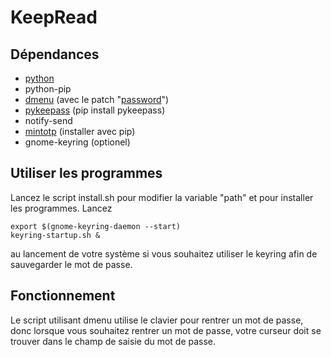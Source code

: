 # KeepRead
## Dépendances
 - [python](https://python.org)
 - python-pip
 - [dmenu](https://tools.suckless.org/dmenu/) (avec le patch "[password](https://tools.suckless.org/dmenu/patches/password/)")
 - [pykeepass](https://github.com/libkeepass/pykeepass) (pip install pykeepass)
 - notify-send
 - [mintotp](https://github.com/susam/mintotp) (installer avec pip)
 - gnome-keyring (optionel)

## Utiliser les programmes

Lancez le script install.sh pour modifier la variable "path" et pour installer les programmes.
Lancez 
```
export $(gnome-keyring-daemon --start)
keyring-startup.sh &
```
au lancement de votre système si vous souhaitez utiliser le keyring afin de sauvegarder le mot de passe.

## Fonctionnement
Le script utilisant dmenu utilise le clavier pour rentrer un mot de passe, donc lorsque vous souhaitez rentrer un mot de passe, votre
curseur doit se trouver dans le champ de saisie du mot de passe.
